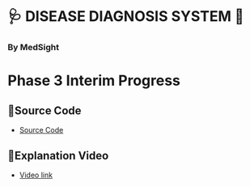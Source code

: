 # 🩺 **DISEASE DIAGNOSIS SYSTEM** 💉
### By MedSight

# Phase 3 Interim Progress

## 📌**Source Code**
<ul>
  <li><a href="https://github.com/jjn7702/SECJ1023-PT2/tree/main/Submission/sec08_23242/MedSight/Interim-Progress/source-code"> Source Code </a></li>
</ul>

## 📌**Explanation Video**
<ul>
  <li><a href=" "> Video link </a></li>
</ul>
